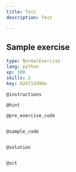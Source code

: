 ```yaml
---
title: Test
description: Test

---
```

## Sample exercise

```yaml
type: NormalExercise
lang: python
xp: 100
skills: 2
key: 02b713d99e
```


`@instructions`

`@hint`

`@pre_exercise_code`
```{python}

```

`@sample_code`
```{python}

```

`@solution`
```{python}

```

`@sct`
```{python}

```
